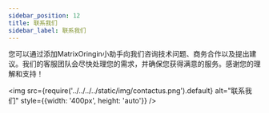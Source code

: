 ```yaml
---
sidebar_position: 12
title: 联系我们
sidebar_label: 联系我们
---
```


您可以通过添加MatrixOringin小助手向我们咨询技术问题、商务合作以及提出建议。我们的客服团队会尽快处理您的需求，并确保您获得满意的服务。感谢您的理解和支持！

<img src={require('../../../../static/img/contactus.png').default} alt="联系我们" style={{width: '400px', height: 'auto'}} />
